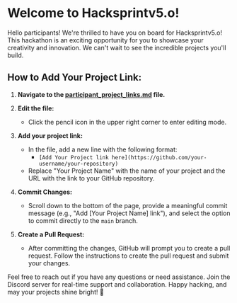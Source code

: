 # Welcome to Hacksprintv5.o!

Hello participants! We're thrilled to have you on board for Hacksprintv5.o! This hackathon is an exciting opportunity for you to showcase your creativity and innovation. We can't wait to see the incredible projects you'll build.

## How to Add Your Project Link:

1. **Navigate to the [participant_project_links.md](https://github.com/Sam-1806/Hacksprintv5.o/blob/main/participant_project_links.md) file.**

2. **Edit the file:**
   - Click the pencil icon in the upper right corner to enter editing mode.

3. **Add your project link:**
   - In the file, add a new line with the following format:
     - `[Add Your Project link here](https://github.com/your-username/your-repository)`
   - Replace "Your Project Name" with the name of your project and the URL with the link to your GitHub repository.

4. **Commit Changes:**
   - Scroll down to the bottom of the page, provide a meaningful commit message (e.g., "Add [Your Project Name] link"), and select the option to commit directly to the `main` branch.

5. **Create a Pull Request:**
   - After committing the changes, GitHub will prompt you to create a pull request. Follow the instructions to create the pull request and submit your changes.

Feel free to reach out if you have any questions or need assistance. Join the Discord server for real-time support and collaboration. Happy hacking, and may your projects shine bright! 🚀
